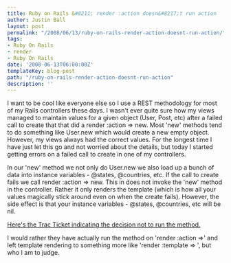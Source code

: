 ```yaml
---
title: Ruby on Rails &#8211; render :action doesn&#8217;t run action
author: Justin Ball
layout: post
permalink: "/2008/06/13/ruby-on-rails-render-action-doesnt-run-action/"
tags:
- Ruby On Rails
- render
- Ruby On Rails
date: '2008-06-13T06:00:00Z'
templateKey: blog-post
path: "/ruby-on-rails-render-action-doesnt-run-action"
description: ''
---
```


I want to be cool like everyone else so I use a REST methodology for most of my Rails controllers these days. I wasn't ever quite sure how my views managed to maintain values for a given object (User, Post, etc) after a failed call to create that that did a render :action => new. Most 'new' methods tend to do something like User.new which would create a new empty object. However, my views always had the correct values. For the longest time I have just let this go and not worried about the details, but today I started getting errors on a failed call to create in one of my controllers.

In our 'new' method we not only do User.new we also load up a bunch of data into instance variables - @states, @countries, etc. If the call to create fails we call render :action => new. This in does not invoke the 'new' method in the controller. Rather it only renders the template (which is how all your values magically stick around even on when the create fails). However, the side effect is that your instance variables - @states, @countries, etc will be nil.

[Here's the Trac Ticket indicating the decision not to run the method.][1]

 [1]: http://dev.rubyonrails.org/ticket/11037

I would rather they have actually run the method on 'render :action =>' and left template rendering to something more like 'render :template => ', but who I am to judge.
